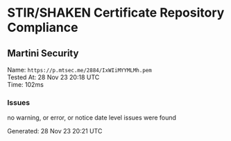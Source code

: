 # STIR/SHAKEN Certificate Repository Compliance

## Martini Security

Name: `https://p.mtsec.me/2884/IxWIiMYYMLMh.pem`\
Tested At: 28 Nov 23 20:18 UTC\
Time: 102ms

### Issues

no warning, or error, or notice date level issues were found

Generated: 28 Nov 23 20:21 UTC